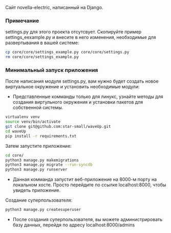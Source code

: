 Сайт novella-electric, написанный на Django.

### Примечание 
settings.py для этого проекта отсутсвует. Скопируйте пример settings_eexample.py и внесите в него изменения, необходимые для развертывания в вашей системе:
```bash
cp core/core/settings_example.py core/core/settings.py
rm core/core/settings_example.py
```
### Минимальный запуск приложения 

После написания модуля settings.py, вам нужно будет создать новое виртуальное окружение и установить необходимые модули:

- Представленные комманды только для линукс, узнайте методы для создания виртульного окружения и установки пакетов для собственной системы.

```bash
virtualenv venv
source venv/bin/activate
git clone git@github.com:star-small/waveUp.git
cd waveUp
pip install -r requirements.txt
```

Затем запустите приложение:
    
```bash
cd core/
python3 manage.py makemigrations
python3 manage.py migrate --run-syncdb
python3 manage.py runserver
```
- Данная комманда запустит веб-приложение на 8000-м порту на локальном хосте. Просто перейдите по ссылке localhost:8000, чтобы увидеть приложение.

Создание суперпользователя:

```bash
python3 manage.py createsuperuser
```
    
- После создания суперпользователя, вы можете администрировать базу данных, перейдя по адресу localhost:8000/admins
